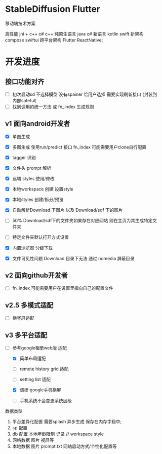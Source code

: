 # StableDiffusion Flutter 
移动端技术方案

高性能 jni + c++  c# c++
纯原生语言  java c#
新语言 kotlin swift
新架构 compose swiftui
跨平台架构 Flutter ReactNative;

# 开发进度

## 接口功能对齐
* [ ] 初次启动sd 不选择模型 没有spainer 给用户选择 需要实现刷新接口 (封装到内部sateful)
* [ ] 找到调用的统一方法 或 fn_index 生成规则
## v1 面向android开发者
* [x] 单图生成
* [x] 多图生成 使用run/predict 接口 fn_index 可能需要用户clone自行配置
* [x] tagger 识别
* [x] 文件头 prompt 解析
* [x] 远端 styles 使用/修改

* [x] 本地workspace 创建 设置style
* [x] 本地styles 创建/拆分/预览
* [x] 自动解析Download 下图片 以及 Download/sdf 下的图片
* [ ] 50% Download/sdf下的文件夹如果存在对应网站 则在主页为其生成特定文件夹
* [ ] 特定文件夹默认打开方式设置
* [x] 内置浏览器 分级下载
* [x] 文件可见性问题
        Download 目录下无法 通过 nomedia 屏蔽目录



## v2 面向github开发者
* [ ] fn_index 可能需要用户在设置里指向自己的配置文件

## v2.5 多模式适配
* [ ] 横竖屏适配

## v3 多平台适配
* [ ] 参考google相册web版 适配
    * [x] 简单布局适配
    * [ ] remote history grid 适配
    * [ ] setting list 适配
    * [x] 调研 google手机横屏
    * [ ] 手机系统不会变更系统层级


数据类型
1. 平台差异化配置 需要splash 异步生成 保存在内存字段中;
2. sp 配置
3. db 配置 本地年龄限制 记录  // workspace  style
4. 网络数据 图片 视屏等
5. 本地数据 图片 prompt.txt 网站启动方式/个性化配置等
